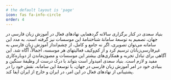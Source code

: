 ```yaml
---
# the default layout is 'page'
icon: fas fa-info-circle
order: 4
---
```


بنیاد سعدی در كنار برگزاری سالانه گردهمایی نهادهای فعال در آموزش زبان فارسی در جهان، تصمیم به توسعۀ سامانۀ شناخت­نامۀ این موسسات نیز گرفته است. به مدد این سامانه می‌توان تصویری، اگر نه جامع و کامل، از چشم‌انداز آموزش زبان فارسی به غیرفارسی‌زبانان ترسیم کرد و از کم‌و‌کیف فعالیت­های هر موسسه، اجمالاً، آگاه شد. این آگاهی برای تبادل تجربه و همکاری‌های بیشتر این موسسات و مصون‌ماندن از دوباره‌کاری مفید و لازم است. بنیاد سعدی امیدوار است بتواند با درک درست از وظیفۀ سنگین و بنیادی خود در امر آموزش زبان فارسی در جهان، با توسعۀ این سامانه، نقش خود را در پشتیبانی از نهادهای فعال در این امر، در ایران و خارج از ایران ایفا کند.